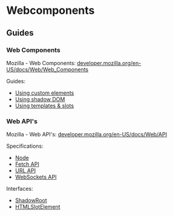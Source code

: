 # Webcomponents

## Guides

### Web Components
Mozilla - Web Components: [developer.mozilla.org/en-US/docs/Web/Web_Components](https://developer.mozilla.org/en-US/docs/Web/Web_Components)

Guides:
- [Using custom elements](https://developer.mozilla.org/en-US/docs/Web/Web_Components/Using_custom_elements)
- [Using shadow DOM](https://developer.mozilla.org/en-US/docs/Web/Web_Components/Using_shadow_DOM)
- [Using templates & slots](https://developer.mozilla.org/en-US/docs/Web/Web_Components/Using_templates_and_slots)

### Web API's
Mozilla - Web API's: [developer.mozilla.org/en-US/docs/Web/API](https://developer.mozilla.org/en-US/docs/Web/API)

Specifications:
- [Node](https://developer.mozilla.org/en-US/docs/Web/API/Node)
- [Fetch API](https://developer.mozilla.org/en-US/docs/Web/API/Fetch_API)
- [URL API](https://developer.mozilla.org/en-US/docs/Web/API/URL_API)
- [WebSockets API](https://developer.mozilla.org/en-US/docs/Web/API/WebSockets_API)

Interfaces:
- [ShadowRoot](https://developer.mozilla.org/en-US/docs/Web/API/ShadowRoot)
- [HTMLSlotElement](https://developer.mozilla.org/en-US/docs/Web/API/HTMLSlotElement)